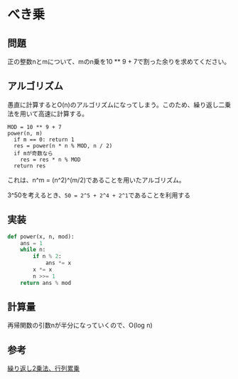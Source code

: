 # べき乗

## 問題
正の整数nとmについて、mのn乗を10 ** 9 + 7で割った余りを求めてください。

## アルゴリズム
愚直に計算するとO(n)のアルゴリズムになってしまう。このため、繰り返し二乗法を用いて高速に計算する。

```
MOD = 10 ** 9 + 7
power(n, m)
  if m == 0: return 1
  res = power(n * n % MOD, n / 2)
  if mが奇数なら
    res = res * n % MOD
  return res
```

これは、n^m = (n^2)^(m/2)であることを用いたアルゴリズム。

3^50を考えるとき、`50 = 2^5 + 2^4 + 2^1`であることを利用する

## 実装
```python
def power(x, n, mod):
    ans = 1
    while n:
        if n % 2:
            ans *= x
        x *= x
        n >>= 1
    return ans % mod
```

## 計算量
再帰関数の引数nが半分になっていくので、O(log n)

## 参考
[繰り返し2乗法、行列累乗](https://qiita.com/ophhdn/items/e6451ec5983939ecbc5b#%E7%B9%B0%E3%82%8A%E8%BF%94%E3%81%972%E4%B9%97%E6%B3%95)
